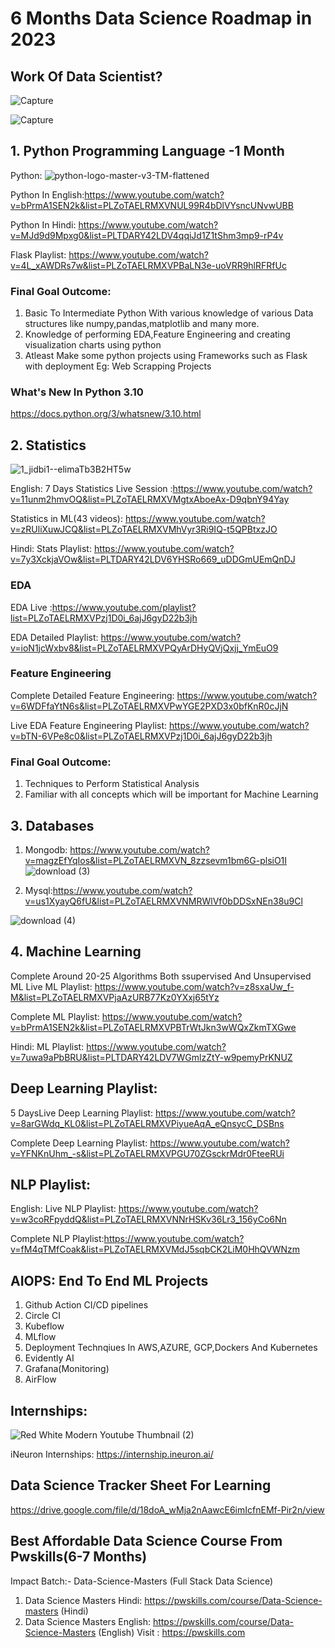 # 6 Months Data Science Roadmap in 2023
## Work Of Data Scientist?
![Capture](https://user-images.githubusercontent.com/20041231/211718743-d6604ff7-8828-422b-9b60-ec156cdaf054.JPG)

![Capture](https://user-images.githubusercontent.com/20041231/211718788-8d71ca8c-430a-4dbe-98f2-c66da015ac6e.JPG)

## 1. Python Programming Language -1 Month
Python:
![python-logo-master-v3-TM-flattened](https://user-images.githubusercontent.com/20041231/211717885-0b1e049b-f5b3-457d-ba7a-9345ec3aa39c.png)

Python In English:https://www.youtube.com/watch?v=bPrmA1SEN2k&list=PLZoTAELRMXVNUL99R4bDlVYsncUNvwUBB

Python In Hindi: https://www.youtube.com/watch?v=MJd9d9Mpxg0&list=PLTDARY42LDV4qqiJd1Z1tShm3mp9-rP4v

Flask Playlist: https://www.youtube.com/watch?v=4L_xAWDRs7w&list=PLZoTAELRMXVPBaLN3e-uoVRR9hlRFRfUc

### Final Goal Outcome:
1. Basic To Intermediate Python With various knowledge of various Data structures like numpy,pandas,matplotlib and many more.
2. Knowledge of performing EDA,Feature Engineering and creating visualization charts using python 
3. Atleast Make some python projects using Frameworks such as Flask with deployment Eg: Web Scrapping Projects  

### What's New In Python 3.10
https://docs.python.org/3/whatsnew/3.10.html

## 2. Statistics
![1_jidbi1--elimaTb3B2HT5w](https://user-images.githubusercontent.com/20041231/211717931-134aaac2-a8fc-445b-93a6-ae241c66ba5b.png)

English: 7 Days Statistics Live Session :https://www.youtube.com/watch?v=11unm2hmvOQ&list=PLZoTAELRMXVMgtxAboeAx-D9qbnY94Yay

Statistics in ML(43 videos): https://www.youtube.com/watch?v=zRUliXuwJCQ&list=PLZoTAELRMXVMhVyr3Ri9IQ-t5QPBtxzJO

Hindi: Stats Playlist: https://www.youtube.com/watch?v=7y3XckjaVOw&list=PLTDARY42LDV6YHSRo669_uDDGmUEmQnDJ

### EDA
EDA Live :https://www.youtube.com/playlist?list=PLZoTAELRMXVPzj1D0i_6ajJ6gyD22b3jh

EDA Detailed Playlist: https://www.youtube.com/watch?v=ioN1jcWxbv8&list=PLZoTAELRMXVPQyArDHyQVjQxjj_YmEuO9

### Feature Engineering

Complete Detailed Feature Engineering: https://www.youtube.com/watch?v=6WDFfaYtN6s&list=PLZoTAELRMXVPwYGE2PXD3x0bfKnR0cJjN

Live EDA Feature Engineering Playlist: https://www.youtube.com/watch?v=bTN-6VPe8c0&list=PLZoTAELRMXVPzj1D0i_6ajJ6gyD22b3jh

### Final Goal Outcome: 
1. Techniques to Perform Statistical Analysis
2. Familiar with all concepts which will be important for Machine Learning

## 3. Databases
1. Mongodb: https://www.youtube.com/watch?v=magzEfYqIos&list=PLZoTAELRMXVN_8zzsevm1bm6G-plsiO1I
![download (3)](https://user-images.githubusercontent.com/20041231/211718010-30412d4c-9cea-4ae7-858e-a761d0240812.png)

2. Mysql:https://www.youtube.com/watch?v=us1XyayQ6fU&list=PLZoTAELRMXVNMRWlVf0bDDSxNEn38u9Cl

![download (4)](https://user-images.githubusercontent.com/20041231/211718051-2af3c5ba-cb6d-451b-85ea-5bb01abd9869.png)

## 4. Machine Learning
Complete Around 20-25 Algorithms Both ssupervised And Unsupervised ML
Live ML Playlist: https://www.youtube.com/watch?v=z8sxaUw_f-M&list=PLZoTAELRMXVPjaAzURB77Kz0YXxj65tYz

Complete ML Playlist: https://www.youtube.com/watch?v=bPrmA1SEN2k&list=PLZoTAELRMXVPBTrWtJkn3wWQxZkmTXGwe

Hindi: ML Playlist: https://www.youtube.com/watch?v=7uwa9aPbBRU&list=PLTDARY42LDV7WGmlzZtY-w9pemyPrKNUZ

## Deep Learning Playlist:
5 DaysLive Deep Learning Playlist: https://www.youtube.com/watch?v=8arGWdq_KL0&list=PLZoTAELRMXVPiyueAqA_eQnsycC_DSBns

Complete Deep Learning Playlist: https://www.youtube.com/watch?v=YFNKnUhm_-s&list=PLZoTAELRMXVPGU70ZGsckrMdr0FteeRUi

## NLP Playlist:
English: Live NLP Playlist: https://www.youtube.com/watch?v=w3coRFpyddQ&list=PLZoTAELRMXVNNrHSKv36Lr3_156yCo6Nn

Complete NLP Playlist:https://www.youtube.com/watch?v=fM4qTMfCoak&list=PLZoTAELRMXVMdJ5sqbCK2LiM0HhQVWNzm

## AIOPS: End To End ML Projects
1. Github Action CI/CD pipelines
2. Circle CI
3. Kubeflow
4. MLflow
5. Deployment Technqiues In AWS,AZURE, GCP,Dockers And Kubernetes
6. Evidently AI
7. Grafana(Monitoring)
8. AirFlow

## Internships:
![Red White Modern Youtube Thumbnail (2)](https://user-images.githubusercontent.com/20041231/211718275-abc43b47-b53d-40d7-a93c-24aceaa6bec8.jpg)

iNeuron Internships: https://internship.ineuron.ai/

## Data Science Tracker Sheet For Learning
https://drive.google.com/file/d/18doA_wMja2nAawcE6imIcfnEMf-Pir2n/view

## Best Affordable Data Science Course From Pwskills(6-7 Months)

Impact Batch:- Data-Science-Masters (Full Stack Data Science)
1. Data Science Masters Hindi: https://pwskills.com/course/Data-Science-masters (Hindi)
2. Data Science Masters English: https://pwskills.com/course/Data-Science-Masters (English)
Visit : https://pwskills.com
